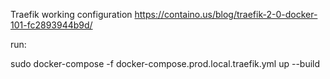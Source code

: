 Traefik working configuration
https://containo.us/blog/traefik-2-0-docker-101-fc2893944b9d/


run:

sudo docker-compose -f docker-compose.prod.local.traefik.yml up --build











